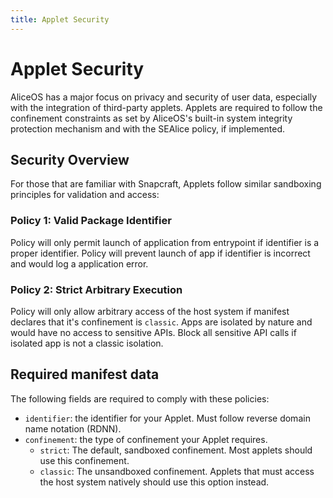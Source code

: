 ```yaml
---
title: Applet Security
---
```

# Applet Security
AliceOS has a major focus on privacy and security of user data, especially with the integration of third-party applets. Applets are required to follow the confinement constraints as set by AliceOS's built-in system integrity protection mechanism and with the SEAlice policy, if implemented.

## Security Overview
For those that are familiar with Snapcraft, Applets follow similar sandboxing principles for validation and access:

### Policy 1: Valid Package Identifier

Policy will only permit launch of application from entrypoint if identifier is a proper identifier. Policy will prevent launch of app if identifier is incorrect and would log a application error.

### Policy 2: Strict Arbitrary Execution

Policy will only allow arbitrary access of the host system if manifest declares that it's confinement is `classic`. Apps are isolated by nature and would have no access to sensitive APIs. Block all sensitive API calls if isolated app is not a classic isolation.

## Required manifest data
The following fields are required to comply with these policies:

- `identifier`: the identifier for your Applet. Must follow reverse domain name notation (RDNN).
- `confinement`: the type of confinement your Applet requires.
    - `strict`: The default, sandboxed confinement. Most applets should use this confinement.
    - `classic`: The unsandboxed confinement. Applets that must access the host system natively should use this option instead.